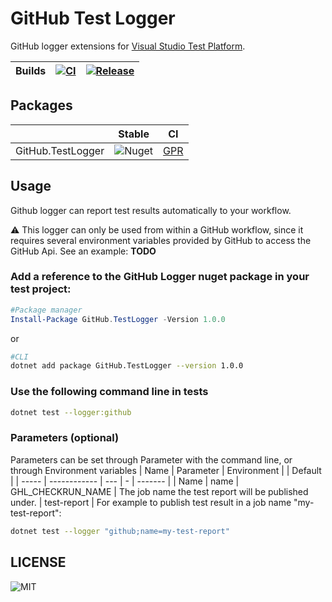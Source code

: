# GitHub Test Logger
GitHub logger extensions for [Visual Studio Test Platform](https://gtihub.com/microsoft/vstest).

 |Builds | [![CI](https://github.com/dogguts/githubtestlogger/workflows/CI/badge.svg)](https://github.com/dogguts/githubtestlogger/workflows/CI) | [![Release](https://github.com/dogguts/githubtestlogger/workflows/Release/badge.svg)](https://github.com/dogguts/githubtestlogger/workflows/Release)
| ----- | ----- | ----- | 

## Packages
|   |  Stable   |   CI |
| - | -------------- | -------------- | 
| GitHub.TestLogger | ![Nuget](https://img.shields.io/nuget/v/GitHub.TestLogger?logoColor=%20) | [GPR](https://github.com/dogguts/githubtestlogger/packages/297979) |

## Usage
Github logger can report test results automatically to your workflow. 

:warning: This logger can only be used from within a GitHub workflow, since it requires several environment variables provided by GitHub to access the GitHub Api.
See an example: **TODO**

### Add a reference to the GitHub Logger nuget package in your test project:
```Powershell
#Package manager
Install-Package GitHub.TestLogger -Version 1.0.0
```
or
```sh
#CLI
dotnet add package GitHub.TestLogger --version 1.0.0
```
### Use the following command line in tests
```sh
dotnet test --logger:github
```

### Parameters (optional) 
Parameters can be set through Parameter with the command line, or through Environment variables
| Name  |  Parameter   | Environment |   | Default |
| ----- | ------------ | --- | - | ------- |
| Name  | name         | GHL_CHECKRUN_NAME | The job name the test report will be published under. | test-report |
For example to publish test result in a job name "my-test-report":
```sh
dotnet test --logger "github;name=my-test-report"
```

## LICENSE
![MIT](https://img.shields.io/github/license/dogguts/githubtestlogger)
